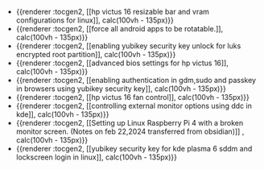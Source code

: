 - {{renderer :tocgen2, [[hp victus 16 resizable bar and vram configurations for linux]], calc(100vh - 135px)}}
- {{renderer :tocgen2, [[force all android apps to be rotatable.]], calc(100vh - 135px)}}
- {{renderer :tocgen2, [[enabling yubikey security key unlock for luks encrypted root partition]], calc(100vh - 135px)}}
- {{renderer :tocgen2, [[advanced bios settings for hp victus 16]], calc(100vh - 135px)}}
- {{renderer :tocgen2, [[enabling authentication in gdm,sudo and passkey in browsers using yubikey security key]], calc(100vh - 135px)}}
- {{renderer :tocgen2, [[hp victus 16 fan control]], calc(100vh - 135px)}}
- {{renderer :tocgen2, [[controlling external monitor options using ddc in kde]], calc(100vh - 135px)}}
- {{renderer :tocgen2, [[Setting up Linux Raspberry Pi 4 with a broken monitor screen. (Notes on feb 22,2024 transferred from obsidian)]] , calc(100vh - 135px)}}
- {{renderer :tocgen2, [[yubikey security key for kde plasma 6 sddm and lockscreen login in linux]], calc(100vh - 135px)}}